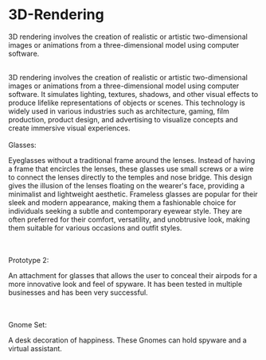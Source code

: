 # 3D-Rendering
3D rendering involves the creation of realistic or artistic two-dimensional images or animations from a three-dimensional model using computer software.

<br>
3D rendering involves the creation of realistic or artistic two-dimensional images or animations from a three-dimensional model using computer software. It simulates lighting, textures, shadows, and other visual effects to produce lifelike representations of objects or scenes. This technology is widely used in various industries such as architecture, gaming, film production, product design, and advertising to visualize concepts and create immersive visual experiences.
<br>


<br>
Glasses:
<br><p> Eyeglasses without a traditional frame around the lenses. Instead of having a frame that encircles the lenses, these glasses use small screws or a wire to connect the lenses directly to the temples and nose bridge. This design gives the illusion of the lenses floating on the wearer's face, providing a minimalist and lightweight aesthetic. Frameless glasses are popular for their sleek and modern appearance, making them a fashionable choice for individuals seeking a subtle and contemporary eyewear style. They are often preferred for their comfort, versatility, and unobtrusive look, making them suitable for various occasions and outfit styles. </p>
<br>

<br>
Prototype 2:
<br><p>An attachment for glasses that allows the user to conceal their airpods for a more innovative look and feel of spyware. It has been tested in multiple businesses and has been very successful.</p>
<br>

<br>
Gnome Set:
<br><p>A desk decoration of happiness. These Gnomes can hold spyware and a virtual assistant.</p>
